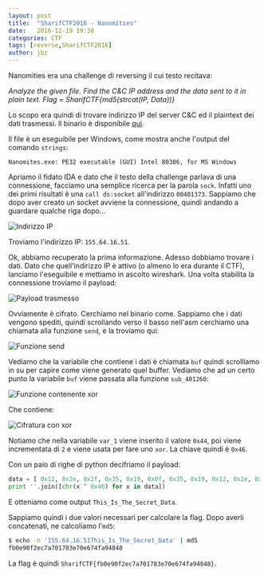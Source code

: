 ```yaml
---
layout: post
title:  "SharifCTF2016 - Nanomities"
date:   2016-12-19 19:30
categories: CTF
tags: [reverse,SharifCTF2016]
author: jbz
---
```


Nanomities era una challenge di reversing il cui testo recitava:

_Analyze the given file. Find the C&C IP address and the data sent to it in plain text.
Flag = SharifCTF{md5(strcat(IP, Data))}_

Lo scopo era quindi di trovare indirizzo IP del server C&C ed il plaintext dei dati trasmessi. Il binario è disponibile [quì](https://github.com/jbzteam/CTF/raw/master/SharifCTF2016/Nanomites/Nanomites.exe).

Il file è un eseguibile per Windows, come mostra anche l'output del comando `strings`:

`Nanomites.exe: PE32 executable (GUI) Intel 80386, for MS Windows`

Apriamo il fidato IDA e dato che il testo della challenge parlava di una connessione, facciamo una semplice ricerca per la parola `sock`. Infatti uno dei primi risultati è una `call ds:socket` all'indirizzo `00401373`. Sappiamo che dopo aver creato un socket avviene la connessione, quindi andando a guardare qualche riga dopo...

![Indirizzo IP](https://github.com/jbzteam/CTF/raw/master/SharifCTF2016/Nanomites/ip_address.png)

Troviamo l'indirizzo IP: `155.64.16.51`.

Ok, abbiamo recuperato la prima informazione. Adesso dobbiamo trovare i dati. Dato che quell'indirizzo IP è attivo (o almeno lo era durante il CTF), lanciamo l'eseguibile e mettiamo in ascolto wireshark. Una volta stabilita la connessione troviamo il payload:

![Payload trasmesso](https://raw.githubusercontent.com/jbzteam/CTF/master/SharifCTF2016/Nanomites/wireshark.png)

Ovviamente è cifrato. Cerchiamo nel binario come. Sappiamo che i dati vengono spediti, quindi scrollando verso il basso nell'asm cerchiamo una chiamata alla funzione `send`, e la troviamo qui:

![Funzione send](https://raw.githubusercontent.com/jbzteam/CTF/master/SharifCTF2016/Nanomites/send.png)

Vediamo che la variabile che contiene i dati è chiamata `buf` quindi scrolliamo in su per capire come viene generato quel buffer. Vediamo che ad un certo punto la variabile `buf` viene passata alla funzione `sub_401260`:

![Funzione contenente xor](https://raw.githubusercontent.com/jbzteam/CTF/master/SharifCTF2016/Nanomites/xor_function.png)

Che contiene:

![Cifratura con xor](https://raw.githubusercontent.com/jbzteam/CTF/master/SharifCTF2016/Nanomites/xor.png)

Notiamo che nella variabile `var_1` viene inserito il valore `0x44`, poi viene incrementata di `2` e viene usata per fare uno `xor`. La chiave quindi è `0x46`.

Con un paio di righe di python decifriamo il payload:

```python
data = [ 0x12, 0x2e, 0x2f, 0x35, 0x19, 0x0f, 0x35, 0x19, 0x12, 0x2e, 0x23, 0x19, 0x15, 0x23, 0x25, 0x34, 0x23, 0x32, 0x19, 0x02, 0x27, 0x32, 0x27, 0x46 ]
print ''.join([chr(x ^ 0x46) for x in data])
```

E otteniamo come output `This_Is_The_Secret_Data`.

Sappiamo quindi i due valori necessari per calcolare la flag. Dopo averli concatenati, ne calcoliamo l'`md5`:

```bash
$ echo -n '155.64.16.51This_Is_The_Secret_Data' | md5
fb0e90f2ec7a701783e70e674fa94848
```

La flag è quindi `SharifCTF{fb0e90f2ec7a701783e70e674fa94848}`.